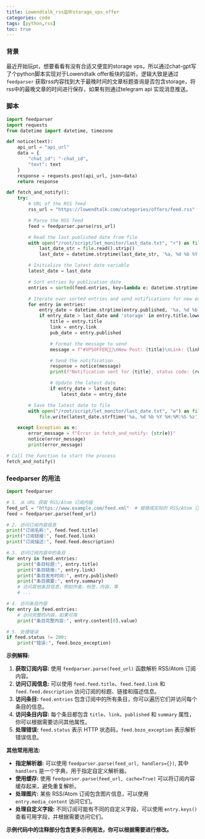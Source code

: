 ```yaml
---
title: Lowendtalk_rss监听storage_vps_offer
categories: code
tags: [python,rss]
toc: true
---
```


### 背景

最近开始玩pt，想要看看有没有合适又便宜的storage vps，所以通过chat-gpt写了个python脚本实现对于Lowendtalk offer板块的监听。逻辑大致是通过`feedparser` 获取rss内容找到大于最晚时间的文章标题查询是否包含storage，将rss中的最晚文章的时间进行保存，如果有则通过telegram api 实现消息推送。



### 脚本

```python
import feedparser
import requests
from datetime import datetime, timezone

def notice(text):
    api_url = "api_url"
    data = {
        "chat_id": "-chat_id",
        "text": text
    }
    response = requests.post(api_url, json=data)
    return response

def fetch_and_notify():
    try:
        # URL of the RSS feed
        rss_url = "https://lowendtalk.com/categories/offers/feed.rss"

        # Parse the RSS feed
        feed = feedparser.parse(rss_url)

        # Read the last published date from file
        with open("/root/script/let_monitor/last_date.txt", "r") as file:
            last_date_str = file.read().strip()
            last_date = datetime.strptime(last_date_str, '%a, %d %b %Y %H:%M:%S %z') if last_date_str else datetime.min.replace(tzinfo=timezone.utc)

        # Initialize the latest date variable
        latest_date = last_date

        # Sort entries by publication date
        entries = sorted(feed.entries, key=lambda e: datetime.strptime(e.published, '%a, %d %b %Y %H:%M:%S %z'), reverse=True)

        # Iterate over sorted entries and send notifications for new entries
        for entry in entries:
            entry_date = datetime.strptime(entry.published, '%a, %d %b %Y %H:%M:%S %z')
            if entry_date > last_date and 'storage' in entry.title.lower():
                title = entry.title
                link = entry.link
                pub_date = entry.published

                # Format the message to send
                message = f"#VPSOFFER👋👋\nNew Post: {title}\nLink: {link}\nPublished on: {pub_date}"

                # Send the notification
                response = notice(message)
                print(f"Notification sent for {title}, status code: {response.status_code}")

                # Update the latest date
                if entry_date > latest_date:
                    latest_date = entry_date

        # Save the latest date to file
        with open("/root/script/let_monitor/last_date.txt", "w") as file:
            file.write(latest_date.strftime('%a, %d %b %Y %H:%M:%S %z'))

    except Exception as e:
        error_message = f"Error in fetch_and_notify: {str(e)}"
        notice(error_message)
        print(error_message)

# Call the function to start the process
fetch_and_notify()

```

### feedparser 的用法

```python
import feedparser

# 1. 从 URL 获取 RSS/Atom 订阅内容
feed_url = "https://www.example.com/feed.xml"  # 替换成实际的 RSS/Atom 订阅链接
feed = feedparser.parse(feed_url)

# 2. 访问订阅内容信息
print("订阅名称:", feed.feed.title)
print("订阅链接:", feed.feed.link)
print("订阅描述:", feed.feed.description)

# 3. 访问订阅内容中的条目
for entry in feed.entries:
    print("条目标题:", entry.title)
    print("条目链接:", entry.link)
    print("条目发布时间:", entry.published)
    print("条目摘要:", entry.summary)
    # 访问其他条目信息，例如作者，标签，内容，等
    # ...

# 4. 访问条目内容
for entry in feed.entries:
    # 访问完整的内容，如果可用
    print("条目完整内容:", entry.content[0].value)

# 5. 处理错误
if feed.status != 200:
    print("错误:", feed.bozo_exception)
```

**示例解释:**

1. **获取订阅内容:** 使用 `feedparser.parse(feed_url)` 函数解析 RSS/Atom 订阅内容。
2. **访问订阅信息:**  可以使用 `feed.feed.title`、`feed.feed.link` 和 `feed.feed.description` 访问订阅的标题、链接和描述信息。
3. **访问条目:** `feed.entries` 包含订阅中的所有条目，你可以遍历它们并访问每个条目的信息。
4. **访问条目内容:** 每个条目都包含 `title`、`link`、`published` 和 `summary` 属性，你可以根据需要访问其他属性。
5. **处理错误:**  `feed.status` 表示 HTTP 状态码，`feed.bozo_exception` 表示解析错误信息。

**其他常用用法:**

* **指定解析器:**  可以使用 `feedparser.parse(feed_url, handlers={})`, 其中 `handlers` 是一个字典，用于指定自定义解析器。
* **使用缓存:** 使用 `feedparser.parse(feed_url, cache=True)` 可以将订阅内容缓存起来，避免重复解析。
* **处理图片:**  某些 RSS/Atom 订阅包含图片信息，可以使用 `entry.media_content` 访问它们。
* **处理自定义字段:** 不同订阅可能有不同的自定义字段，可以使用 `entry.keys()` 查看可用字段，并根据需要访问它们。

**示例代码中的注释部分包含更多示例用法，你可以根据需要进行修改。**
